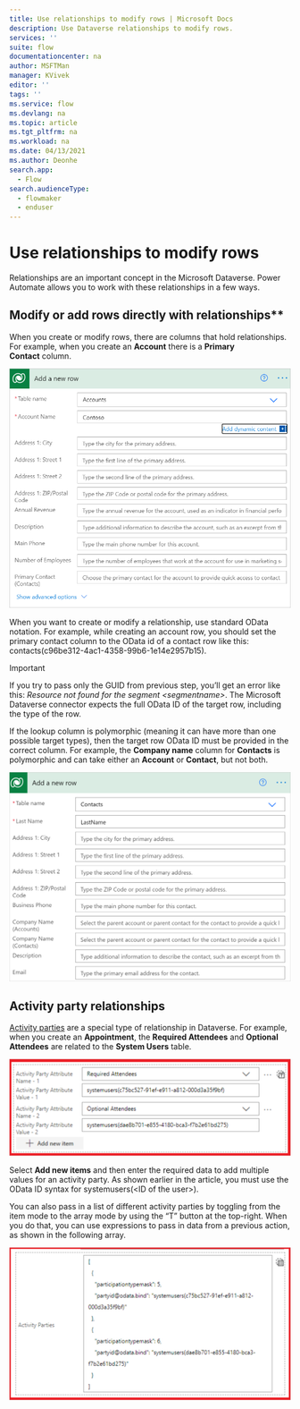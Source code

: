 ```yaml
---
title: Use relationships to modify rows | Microsoft Docs
description: Use Dataverse relationships to modify rows.
services: ''
suite: flow
documentationcenter: na
author: MSFTMan
manager: KVivek
editor: ''
tags: ''
ms.service: flow
ms.devlang: na
ms.topic: article
ms.tgt_pltfrm: na
ms.workload: na
ms.date: 04/13/2021
ms.author: Deonhe
search.app: 
  - Flow
search.audienceType: 
  - flowmaker
  - enduser
---
```


# Use relationships to modify rows

Relationships are an important concept in the Microsoft Dataverse. Power Automate allows you to work with these relationships in a few ways.

## Modify or add rows directly with relationships**

When you create or modify rows, there are columns that hold relationships. For example, when you create an **Account** there is a **Primary Contact** column.

![Primary contact column](../media/relationships/primary-contact.png)

When you want to create or modify a relationship, use standard OData notation. For example, while creating an account row, you should set the primary contact column to the OData id of a contact row like this: contacts(c96be312-4ac1-4358-99b6-1e14e2957b15).

>[!IMPORTANT]
>If you try to pass only the GUID from previous step, you’ll get an error like this: *Resource not found for the segment \<segmentname\>*. The Microsoft Dataverse connector expects the full OData ID of the target row, including the type of the row.

If the lookup column is polymorphic (meaning it can have more than one possible target types), then the target row OData ID must be provided in the correct column. For example, the **Company name** column for **Contacts** is polymorphic and can take either an **Account** or **Contact**, but not both.

![Polymorphic column notation](../media/relationships/polymorphic-column.png)

## Activity party relationships

[Activity parties](https://docs.microsoft.com/dynamics365/customer-engagement/web-api/activityparty) are
a special type of relationship in Dataverse. For example, when you create an **Appointment**, the **Required Attendees** and **Optional Attendees** are related to the **System Users** table.

![Activity party](../media/relationships/activity.png)

Select **Add new items** and then enter the required data to add multiple values for an activity party. As shown earlier in the article, you must use the OData ID syntax for systemusers(\<ID of the user\>).

You can also pass in a list of different activity parties by toggling from the item mode to the array mode by using the “T” button at the top-right. When you do that, you can use expressions to pass in data from a previous action, as shown in the following array.

![Array mode activity party](../media/relationships/array-mode.png)